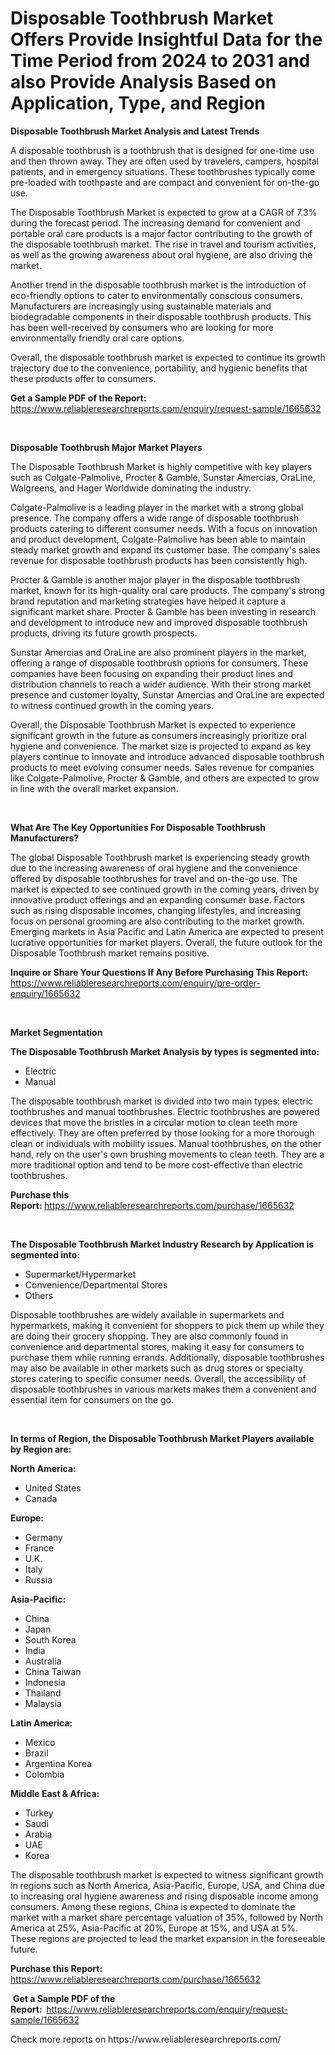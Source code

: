 <p><h1>Disposable Toothbrush Market Offers Provide Insightful Data for the Time Period from 2024 to 2031 and also Provide Analysis Based on Application, Type, and Region</h1></p><p><strong>Disposable Toothbrush Market Analysis and Latest Trends</strong></p>
<p><p>A disposable toothbrush is a toothbrush that is designed for one-time use and then thrown away. They are often used by travelers, campers, hospital patients, and in emergency situations. These toothbrushes typically come pre-loaded with toothpaste and are compact and convenient for on-the-go use.</p><p>The Disposable Toothbrush Market is expected to grow at a CAGR of 7.3% during the forecast period. The increasing demand for convenient and portable oral care products is a major factor contributing to the growth of the disposable toothbrush market. The rise in travel and tourism activities, as well as the growing awareness about oral hygiene, are also driving the market.</p><p>Another trend in the disposable toothbrush market is the introduction of eco-friendly options to cater to environmentally conscious consumers. Manufacturers are increasingly using sustainable materials and biodegradable components in their disposable toothbrush products. This has been well-received by consumers who are looking for more environmentally friendly oral care options.</p><p>Overall, the disposable toothbrush market is expected to continue its growth trajectory due to the convenience, portability, and hygienic benefits that these products offer to consumers.</p></p>
<p><strong>Get a Sample PDF of the Report:&nbsp;</strong> <a href="https://www.reliableresearchreports.com/enquiry/request-sample/1665632">https://www.reliableresearchreports.com/enquiry/request-sample/1665632</a></p>
<p>&nbsp;</p>
<p><strong>Disposable Toothbrush Major Market Players</strong></p>
<p><p>The Disposable Toothbrush Market is highly competitive with key players such as Colgate-Palmolive, Procter & Gamble, Sunstar Amercias, OraLine, Walgreens, and Hager Worldwide dominating the industry. </p><p>Colgate-Palmolive is a leading player in the market with a strong global presence. The company offers a wide range of disposable toothbrush products catering to different consumer needs. With a focus on innovation and product development, Colgate-Palmolive has been able to maintain steady market growth and expand its customer base. The company's sales revenue for disposable toothbrush products has been consistently high.</p><p>Procter & Gamble is another major player in the disposable toothbrush market, known for its high-quality oral care products. The company's strong brand reputation and marketing strategies have helped it capture a significant market share. Procter & Gamble has been investing in research and development to introduce new and improved disposable toothbrush products, driving its future growth prospects.</p><p>Sunstar Amercias and OraLine are also prominent players in the market, offering a range of disposable toothbrush options for consumers. These companies have been focusing on expanding their product lines and distribution channels to reach a wider audience. With their strong market presence and customer loyalty, Sunstar Amercias and OraLine are expected to witness continued growth in the coming years.</p><p>Overall, the Disposable Toothbrush Market is expected to experience significant growth in the future as consumers increasingly prioritize oral hygiene and convenience. The market size is projected to expand as key players continue to innovate and introduce advanced disposable toothbrush products to meet evolving consumer needs. Sales revenue for companies like Colgate-Palmolive, Procter & Gamble, and others are expected to grow in line with the overall market expansion.</p></p>
<p>&nbsp;</p>
<p><strong>What Are The Key Opportunities For Disposable Toothbrush Manufacturers?</strong></p>
<p><p>The global Disposable Toothbrush market is experiencing steady growth due to the increasing awareness of oral hygiene and the convenience offered by disposable toothbrushes for travel and on-the-go use. The market is expected to see continued growth in the coming years, driven by innovative product offerings and an expanding consumer base. Factors such as rising disposable incomes, changing lifestyles, and increasing focus on personal grooming are also contributing to the market growth. Emerging markets in Asia Pacific and Latin America are expected to present lucrative opportunities for market players. Overall, the future outlook for the Disposable Toothbrush market remains positive.</p></p>
<p><strong>Inquire or Share Your Questions If Any Before Purchasing This Report:</strong> <a href="https://www.reliableresearchreports.com/enquiry/pre-order-enquiry/1665632">https://www.reliableresearchreports.com/enquiry/pre-order-enquiry/1665632</a></p>
<p>&nbsp;</p>
<p><strong>Market Segmentation</strong></p>
<p><strong>The Disposable Toothbrush Market Analysis by types is segmented into:</strong></p>
<p><ul><li>Electric</li><li>Manual</li></ul></p>
<p><p>The disposable toothbrush market is divided into two main types: electric toothbrushes and manual toothbrushes. Electric toothbrushes are powered devices that move the bristles in a circular motion to clean teeth more effectively. They are often preferred by those looking for a more thorough clean or individuals with mobility issues. Manual toothbrushes, on the other hand, rely on the user's own brushing movements to clean teeth. They are a more traditional option and tend to be more cost-effective than electric toothbrushes.</p></p>
<p><strong>Purchase this Report:&nbsp;</strong><a href="https://www.reliableresearchreports.com/purchase/1665632">https://www.reliableresearchreports.com/purchase/1665632</a></p>
<p>&nbsp;</p>
<p><strong>The Disposable Toothbrush Market Industry Research by Application is segmented into:</strong></p>
<p><ul><li>Supermarket/Hypermarket</li><li>Convenience/Departmental Stores</li><li>Others</li></ul></p>
<p><p>Disposable toothbrushes are widely available in supermarkets and hypermarkets, making it convenient for shoppers to pick them up while they are doing their grocery shopping. They are also commonly found in convenience and departmental stores, making it easy for consumers to purchase them while running errands. Additionally, disposable toothbrushes may also be available in other markets such as drug stores or specialty stores catering to specific consumer needs. Overall, the accessibility of disposable toothbrushes in various markets makes them a convenient and essential item for consumers on the go.</p></p>
<p>&nbsp;</p>
<p><strong>In terms of Region, the Disposable Toothbrush Market Players available by Region are:</strong></p>
<p>
    <p> <strong> North America: </strong>
        <ul>
            <li>United States</li>
            <li>Canada</li>
        </ul>
        </p> 
    <p> <strong> Europe: </strong>
        <ul>
            <li>Germany</li>
            <li>France</li>
            <li>U.K.</li>
            <li>Italy</li>
            <li>Russia</li>
        </ul>
        </p> 
    <p> <strong> Asia-Pacific: </strong>
        <ul>
            <li>China</li>
            <li>Japan</li>
            <li>South Korea</li>
            <li>India</li>
            <li>Australia</li>
            <li>China Taiwan</li>
            <li>Indonesia</li>
            <li>Thailand</li>
            <li>Malaysia</li>
        </ul>
        </p> 
    <p> <strong> Latin America: </strong>
        <ul>
            <li>Mexico</li>
            <li>Brazil</li>
            <li>Argentina Korea</li>
            <li>Colombia</li>
        </ul>
        </p> 
    <p> <strong> Middle East & Africa: </strong>
        <ul>
            <li>Turkey</li>
            <li>Saudi</li>
            <li>Arabia</li>
            <li>UAE</li>
            <li>Korea</li>
        </ul>
    </p>
    </p>
<p><p>The disposable toothbrush market is expected to witness significant growth in regions such as North America, Asia-Pacific, Europe, USA, and China due to increasing oral hygiene awareness and rising disposable income among consumers. Among these regions, China is expected to dominate the market with a market share percentage valuation of 35%, followed by North America at 25%, Asia-Pacific at 20%, Europe at 15%, and USA at 5%. These regions are projected to lead the market expansion in the foreseeable future.</p></p>
<p><strong>Purchase this Report: </strong><a href="https://www.reliableresearchreports.com/purchase/1665632">https://www.reliableresearchreports.com/purchase/1665632</a></p>
<p>&nbsp;<strong>Get a Sample PDF of the Report:&nbsp;&nbsp;</strong><a href="https://www.reliableresearchreports.com/enquiry/request-sample/1665632">https://www.reliableresearchreports.com/enquiry/request-sample/1665632</a></p>
<p><strong></strong></p>
<p>Check more reports on https://www.reliableresearchreports.com/</p>